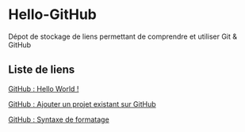 # Hello-GitHub
Dépot de stockage de liens permettant de comprendre et utiliser Git &amp; GitHub

## Liste de liens

[GitHub : Hello World !](https://guides.github.com/activities/hello-world/)

[GitHub : Ajouter un projet existant sur GitHub](https://help.github.com/articles/adding-an-existing-project-to-github-using-the-command-line/)

[GitHub : Syntaxe de formatage](https://help.github.com/articles/basic-writing-and-formatting-syntax/)
